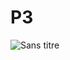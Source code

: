 # P3
![Sans titre](https://github.com/NordineSrg/P3/assets/97751426/21e39618-8ff3-4391-83e3-efdb39d85fef)
